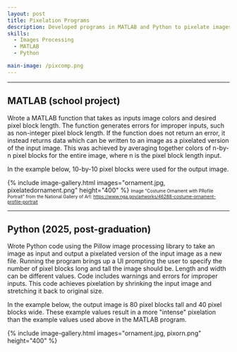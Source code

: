 ```yaml
---
layout: post
title: Pixelation Programs
description: Developed programs in MATLAB and Python to pixelate images using two different methods. Included user input for output image pixel size with error checks for invalid inputs.
skills:
  - Images Processing
  - MATLAB
  - Python

main-image: /pixcomp.png
---
```


---

## MATLAB (school project)


Wrote a MATLAB function that takes as inputs image colors and desired pixel block length. The function generates errors for improper inputs, such as non-integer pixel block length. If the function does not return an error, it instead returns data which can be written to an image as a pixelated version of the input image. This was achieved by averaging together colors of n-by-n pixel blocks for the entire image, where n is the pixel block length input.



In the example below, 10-by-10 pixel blocks were used for the output image.

{% include image-gallery.html images="ornament.jpg, pixelatedornament.png" height="400" %}
<span style="font-size: 10px">Image "Costume Ornament with PRofile Portrait" from the National Gallery of Art: https://www.nga.gov/artworks/46288-costume-ornament-profile-portrait</span>  

---

## Python (2025, post-graduation)


Wrote Python code using the Pillow image processing library to take an image as input and output a pixelated version of the input image as a new file. Running the program brings up a UI prompting the user to specify the number of pixel blocks long and tall the image should be. Length and width can be different values. Code includes warnings and errors for improper inputs. This code achieves pixelation by shrinking the input image and stretching it back to original size.



In the example below, the output image is 80 pixel blocks tall and 40 pixel blocks wide. These example values result in a more "intense" pixelation than the example values used above in the MATLAB program.

{% include image-gallery.html images="ornament.jpg, pixorn.png" height="400" %}

<br>
